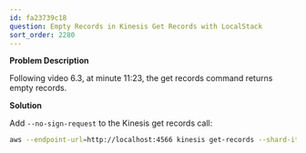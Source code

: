 ```yaml
---
id: fa23739c18
question: Empty Records in Kinesis Get Records with LocalStack
sort_order: 2280
---
```


**Problem Description**

Following video 6.3, at minute 11:23, the get records command returns empty records.

**Solution**

Add `--no-sign-request` to the Kinesis get records call:

```bash
aws --endpoint-url=http://localhost:4566 kinesis get-records --shard-iterator [...] --no-sign-request
```
